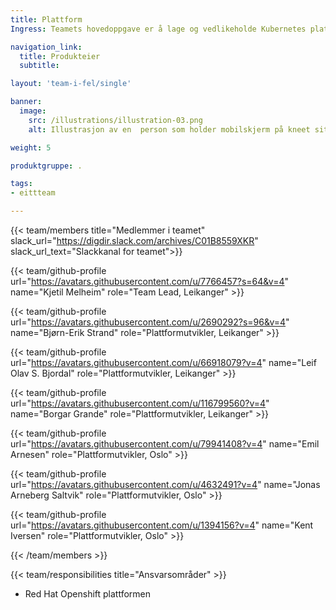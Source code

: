 ```yaml
---
title: Plattform
Ingress: Teamets hovedoppgave er å lage og vedlikeholde Kubernetes plattformen med støttetenester som løysingen er drifta på i samarbeid med driftspartner.

navigation_link:
  title: Produkteier
  subtitle: 

layout: 'team-i-fel/single'

banner:
  image:
    src: /illustrations/illustration-03.png
    alt: Illustrasjon av en  person som holder mobilskjerm på kneet sitt

weight: 5

produktgruppe: .

tags:
- eittteam

---
```


{{< team/members title="Medlemmer i teamet" slack_url="https://digdir.slack.com/archives/C01B8559XKR" slack_url_text="Slackkanal for teamet">}}


 {{< team/github-profile url="https://avatars.githubusercontent.com/u/7766457?s=64&v=4" name="Kjetil Melheim" role="Team Lead, Leikanger" >}}


  {{< team/github-profile url="https://avatars.githubusercontent.com/u/2690292?s=96&v=4" name="Bjørn-Erik Strand" role="Plattformutvikler, Leikanger" >}}

  {{< team/github-profile url="https://avatars.githubusercontent.com/u/66918079?v=4" name="Leif Olav S. Bjordal" role="Plattformutvikler, Leikanger" >}}

  {{< team/github-profile url="https://avatars.githubusercontent.com/u/116799560?v=4" name="Borgar Grande" role="Plattformutvikler, Leikanger" >}}

  {{< team/github-profile url="https://avatars.githubusercontent.com/u/79941408?v=4" name="Emil Arnesen" role="Plattformutvikler, Oslo" >}}

  {{< team/github-profile url="https://avatars.githubusercontent.com/u/4632491?v=4" name="Jonas Arneberg Saltvik" role="Plattformutvikler, Oslo" >}}

  {{< team/github-profile url="https://avatars.githubusercontent.com/u/1394156?v=4" name="Kent Iversen" role="Plattformutvikler, Oslo" >}}


{{< /team/members >}}

{{< team/responsibilities title="Ansvarsområder" >}}

- Red Hat Openshift plattformen

